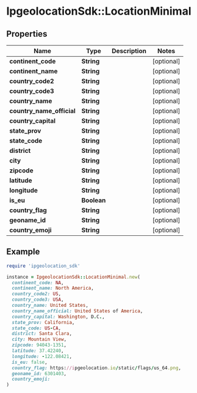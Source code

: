 # IpgeolocationSdk::LocationMinimal

## Properties

| Name | Type | Description | Notes |
| ---- | ---- | ----------- | ----- |
| **continent_code** | **String** |  | [optional] |
| **continent_name** | **String** |  | [optional] |
| **country_code2** | **String** |  | [optional] |
| **country_code3** | **String** |  | [optional] |
| **country_name** | **String** |  | [optional] |
| **country_name_official** | **String** |  | [optional] |
| **country_capital** | **String** |  | [optional] |
| **state_prov** | **String** |  | [optional] |
| **state_code** | **String** |  | [optional] |
| **district** | **String** |  | [optional] |
| **city** | **String** |  | [optional] |
| **zipcode** | **String** |  | [optional] |
| **latitude** | **String** |  | [optional] |
| **longitude** | **String** |  | [optional] |
| **is_eu** | **Boolean** |  | [optional] |
| **country_flag** | **String** |  | [optional] |
| **geoname_id** | **String** |  | [optional] |
| **country_emoji** | **String** |  | [optional] |

## Example

```ruby
require 'ipgeolocation_sdk'

instance = IpgeolocationSdk::LocationMinimal.new(
  continent_code: NA,
  continent_name: North America,
  country_code2: US,
  country_code3: USA,
  country_name: United States,
  country_name_official: United States of America,
  country_capital: Washington, D.C.,
  state_prov: California,
  state_code: US-CA,
  district: Santa Clara,
  city: Mountain View,
  zipcode: 94043-1351,
  latitude: 37.42240,
  longitude: -122.08421,
  is_eu: false,
  country_flag: https://ipgeolocation.io/static/flags/us_64.png,
  geoname_id: 6301403,
  country_emoji: 
)
```

